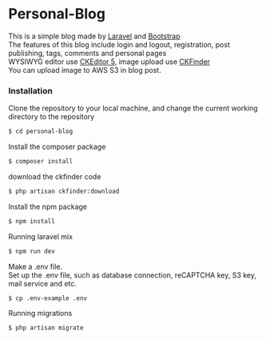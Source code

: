 # Personal-Blog

This is a simple blog made by [Laravel](https://laravel.com/) and [Bootstrap](https://getbootstrap.com/)  
The features of this blog include login and logout, registration, post publishing, tags, comments and personal pages  
WYSIWYG editor use [CKEditor 5](https://ckeditor.com/), image upload use [CKFinder](https://ckeditor.com/ckfinder/)  
You can upload image to AWS S3 in blog post.

### Installation

Clone the repository to your local machine, and change the current working directory to the repository

```sh
$ cd personal-blog
```

Install the composer package

```sh
$ composer install
```

download the ckfinder code

```sh
$ php artisan ckfinder:download
```

Install the npm package

```sh
$ npm install
```

Running laravel mix

```sh
$ npm run dev
```

Make a .env file.  
Set up the .env file, such as database connection, reCAPTCHA key, S3 key, mail service and etc.

```sh
$ cp .env-example .env
```

Running migrations

```sh
$ php artisan migrate
```

